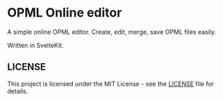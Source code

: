 # OPML Online editor

A simple online OPML editor. Create, edit, merge, save OPML files easily.

Written in SvelteKit.

## LICENSE
This project is licensed under the MIT License - see the [LICENSE](LICENSE) file for details.